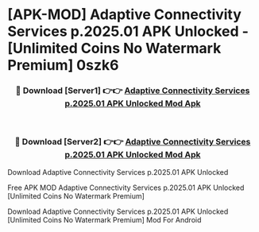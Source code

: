 # [APK-MOD] Adaptive Connectivity Services p.2025.01 APK Unlocked - [Unlimited Coins No Watermark Premium] 0szk6



<div align="center">
<h3>🔴 Download [Server1] 👉👉 <a href="https://momento.my/?title=Adaptive_Connectivity_Services_p.2025.01_APK_Unlocked">Adaptive Connectivity Services p.2025.01 APK Unlocked Mod Apk</a></h3><br>

<h3>🔴 Download [Server2] 👉👉 <a href="https://momento.my/?title=Adaptive_Connectivity_Services_p.2025.01_APK_Unlocked">Adaptive Connectivity Services p.2025.01 APK Unlocked Mod Apk</a></h3>
</div>



Download Adaptive Connectivity Services p.2025.01 APK Unlocked 

Free APK MOD Adaptive Connectivity Services p.2025.01 APK Unlocked [Unlimited Coins No Watermark Premium]

Download Adaptive Connectivity Services p.2025.01 APK Unlocked [Unlimited Coins No Watermark Premium] Mod For Android
